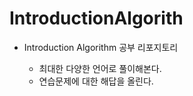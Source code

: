 # IntroductionAlgorith

- Introduction Algorithm 공부 리포지토리

    - 최대한 다양한 언어로 풀이해본다.
    - 연습문제에 대한 해답을 올린다.
